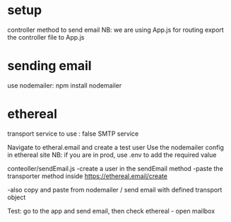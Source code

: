 
# setup
controller method to send email
NB: we are using App.js for routing
export the controller file to App.js 

# sending email
use nodemailer: npm install nodemailer

# ethereal
transport service to use : false SMTP service

Navigate to etheral.email and create a test user
Use the nodemailer config in ethereal site 
NB: if you are in prod, use .env to add the required value

conteoller/sendEmail.js
-create a user in the sendEmail method
-paste the transporter method inside
https://ethereal.email/create

-also copy and paste from nodemailer / send email with defined transport object 

Test: go to the app and send email, then check ethereal - open  mailbox

